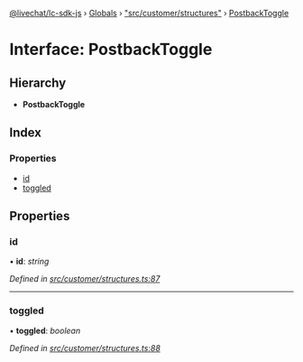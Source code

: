 [@livechat/lc-sdk-js](../README.md) › [Globals](../globals.md) › ["src/customer/structures"](../modules/_src_customer_structures_.md) › [PostbackToggle](_src_customer_structures_.postbacktoggle.md)

# Interface: PostbackToggle

## Hierarchy

* **PostbackToggle**

## Index

### Properties

* [id](_src_customer_structures_.postbacktoggle.md#id)
* [toggled](_src_customer_structures_.postbacktoggle.md#toggled)

## Properties

###  id

• **id**: *string*

*Defined in [src/customer/structures.ts:87](https://github.com/livechat/lc-sdk-js/blob/efba8ac/src/customer/structures.ts#L87)*

___

###  toggled

• **toggled**: *boolean*

*Defined in [src/customer/structures.ts:88](https://github.com/livechat/lc-sdk-js/blob/efba8ac/src/customer/structures.ts#L88)*
